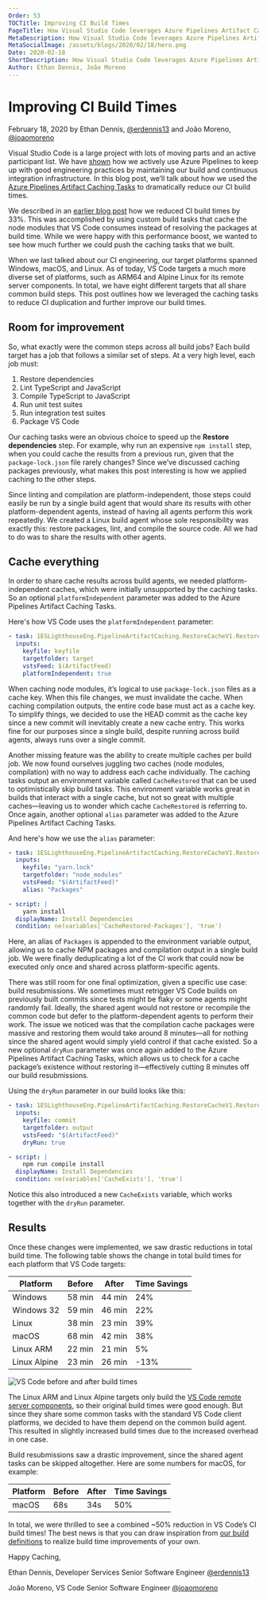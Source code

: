 ```yaml
---
Order: 53
TOCTitle: Improving CI Build Times
PageTitle: How Visual Studio Code leverages Azure Pipelines Artifact Caching Tasks to improve CI
MetaDescription: How Visual Studio Code leverages Azure Pipelines Artifact Caching Tasks to improve CI
MetaSocialImage: /assets/blogs/2020/02/18/hero.png
Date: 2020-02-18
ShortDescription: How Visual Studio Code leverages Azure Pipelines Artifact Caching Tasks to improve CI
Author: Ethan Dennis, João Moreno
---
```

# Improving CI Build Times

February 18, 2020 by Ethan Dennis, [@erdennis13](https://twitter.com/erdennis13) and João Moreno, [@joaomoreno](https://twitter.com/joaomoreno)

Visual Studio Code is a large project with lots of moving parts and an active participant list. We have [shown](https://code.visualstudio.com/blogs/2018/09/12/engineering-with-azure-pipelines) how we actively use Azure Pipelines to keep up with good engineering practices by maintaining our build and continuous integration infrastructure. In this blog post, we’ll talk about how we used the [Azure Pipelines Artifact Caching Tasks](https://github.com/microsoft/azure-pipelines-artifact-caching-tasks) to dramatically reduce our CI build times.

We described in an [earlier blog post](https://medium.com/crawl-walk-sprint/reducing-vs-code-ci-build-times-by-33-dbb1715b5028) how we reduced CI build times by 33%. This was accomplished by using custom build tasks that cache the node modules that VS Code consumes instead of resolving the packages at build time. While we were happy with this performance boost, we wanted to see how much further we could push the caching tasks that we built.

When we last talked about our CI engineering, our target platforms spanned Windows, macOS, and Linux. As of today, VS Code targets a much more diverse set of platforms, such as ARM64 and Alpine Linux for its remote server components. In total, we have eight different targets that all share common build steps. This post outlines how we leveraged the caching tasks to reduce CI duplication and further improve our build times.

## Room for improvement

So, what exactly were the common steps across all build jobs? Each build target has a job that follows a similar set of steps. At a very high level, each job must:

1. Restore dependencies
2. Lint TypeScript and JavaScript
3. Compile TypeScript to JavaScript
4. Run unit test suites
5. Run integration test suites
6. Package VS Code

Our caching tasks were an obvious choice to speed up the **Restore dependencies** step. For example, why run an expensive `npm install` step, when you could cache the results from a previous run, given that the `package-lock.json` file rarely changes? Since we’ve discussed caching packages previously, what makes this post interesting is how we applied caching to the other steps.

Since linting and compilation are platform-independent, those steps could easily be run by a single build agent that would share its results with other platform-dependent agents, instead of having all agents perform this work repeatedly. We created a Linux build agent whose sole responsibility was exactly this: restore packages, lint, and compile the source code. All we had to do was to share the results with other agents.

## Cache everything

In order to share cache results across build agents, we needed platform-independent caches, which were initially unsupported by the caching tasks. So an optional `platformIndependent` parameter was added to the Azure Pipelines Artifact Caching Tasks.

Here's how VS Code uses the `platformIndependent` parameter:

```yml
- task: 1ESLighthouseEng.PipelineArtifactCaching.RestoreCacheV1.RestoreCache@1
  inputs:
    keyfile: keyfile
    targetfolder: target
    vstsFeed: $(ArtifactFeed)
    platformIndependent: true
```

When caching node modules, it’s logical to use `package-lock.json` files as a cache key. When this file changes, we must invalidate the cache. When caching compilation outputs, the entire code base must act as a cache key. To simplify things, we decided to use the HEAD commit as the cache key since a new commit will inevitably create a new cache entry. This works fine for our purposes since a single build, despite running across build agents, always runs over a single commit.

Another missing feature was the ability to create multiple caches per build job. We now found ourselves juggling two caches (node modules, compilation) with no way to address each cache individually. The caching tasks output an environment variable called `CacheRestored` that can be used to optimistically skip build tasks. This environment variable works great in builds that interact with a single cache, but not so great with multiple caches—leaving us to wonder which cache `CacheRestored` is referring to. Once again, another optional `alias` parameter was added to the Azure Pipelines Artifact Caching Tasks.

And here's how we use the `alias` parameter:

```yml
- task: 1ESLighthouseEng.PipelineArtifactCaching.RestoreCacheV1.RestoreCache@1
  inputs:
    keyfile: "yarn.lock"
    targetfolder: "node_modules"
    vstsFeed: "$(ArtifactFeed)"
    alias: "Packages"

- script: |
    yarn install
  displayName: Install Dependencies
  condition: ne(variables['CacheRestored-Packages'], 'true')
```

Here, an alias of `Packages` is appended to the environment variable output, allowing us to cache NPM packages and compilation output in a single build job. We were finally deduplicating a lot of the CI work that could now be executed only once and shared across platform-specific agents.

There was still room for one final optimization, given a specific use case: build resubmissions. We sometimes must retrigger VS Code builds on previously built commits since tests might be flaky or some agents might randomly fail. Ideally, the shared agent would not restore or recompile the common code but defer to the platform-dependent agents to perform their work. The issue we noticed was that the compilation cache packages were massive and restoring them would take around 8 minutes—all for nothing since the shared agent would simply yield control if that cache existed. So a new optional `dryRun` parameter was once again added to the Azure Pipelines Artifact Caching Tasks, which allows us to check for a cache package’s existence without restoring it—effectively cutting 8 minutes off our build resubmissions.

Using the `dryRun` parameter in our build looks like this:

```yml
- task: 1ESLighthouseEng.PipelineArtifactCaching.RestoreCacheV1.RestoreCache@1
  inputs:
    keyfile: commit
    targetfolder: output
    vstsFeed: "$(ArtifactFeed)"
    dryRun: true

- script: |
    npm run compile install
  displayName: Install Dependencies
  condition: ne(variables['CacheExists'], 'true')
```

Notice this also introduced a new `CacheExists` variable, which works together with the `dryRun` parameter.

## Results

Once these changes were implemented, we saw drastic reductions in total build time. The following table shows the change in total build times for each platform that VS Code targets:

| Platform     | Before  | After  | Time Savings |
|--------------|---------|--------|--------------|
| Windows      | 58 min     | 44 min    |  24%         |
| Windows 32   | 59 min     | 46 min    | 22%          |
| Linux        | 38 min     | 23 min    | 39%          |
| macOS        | 68 min     | 42 min    | 38%          |
| Linux ARM    | 22 min     | 21 min    | 5%           |
| Linux Alpine | 23 min     | 26 min    | -13%         |

![VS Code before and after build times](chart.png)

The Linux ARM and Linux Alpine targets only build the [VS Code remote server components](https://code.visualstudio.com/docs/remote/remote-overview), so their original build times were good enough. But since they share some common tasks with the standard VS Code client platforms, we decided to have them depend on the common build agent. This resulted in slightly increased build times due to the increased overhead in one case.

Build resubmissions saw a drastic improvement, since the shared agent tasks can be skipped altogether. Here are some numbers for macOS, for example:

| Platform     | Before | After | Time Savings |
|--------------|--------|-------|--------------|
| macOS        | 68s     | 34s    | 50%          |

In total, we were thrilled to see a combined ~50% reduction in VS Code’s CI build times! The best news is that you can draw inspiration from [our build definitions](https://github.com/microsoft/vscode/tree/master/build/azure-pipelines) to realize build time improvements of your own.

Happy Caching,

Ethan Dennis, Developer Services Senior Software Engineer
[@erdennis13](https://twitter.com/erdennis13)

João Moreno, VS Code Senior Software Engineer
[@joaomoreno](https://twitter.com/joaomoreno)

